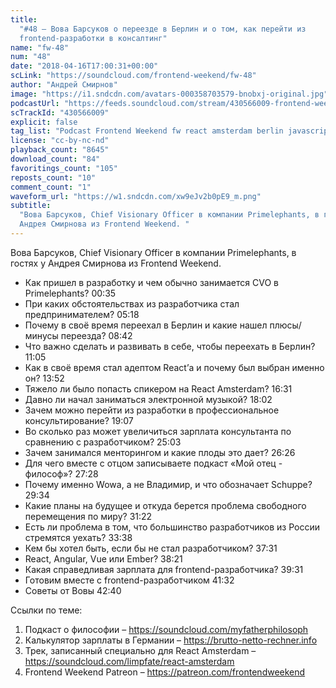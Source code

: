 ```yaml
---
title:
  "#48 – Вова Барсуков о переезде в Берлин и о том, как перейти из
  frontend-разработки в консалтинг"
name: "fw-48"
num: "48"
date: "2018-04-16T17:00:31+00:00"
scLink: "https://soundcloud.com/frontend-weekend/fw-48"
author: "Андрей Смирнов"
image: "https://i1.sndcdn.com/avatars-000358703579-bnobxj-original.jpg"
podcastUrl: "https://feeds.soundcloud.com/stream/430566009-frontend-weekend-fw-48.m4a"
scTrackId: "430566009"
explicit: false
tag_list: "Podcast Frontend Weekend fw react amsterdam berlin javascript"
license: "cc-by-nc-nd"
playback_count: "8645"
download_count: "84"
favoritings_count: "105"
reposts_count: "10"
comment_count: "1"
waveform_url: "https://w1.sndcdn.com/xw9eJv2b0pE9_m.png"
subtitle:
  "Вова Барсуков, Chief Visionary Officer в компании Primelephants, в гостях у
  Андрея Смирнова из Frontend Weekend. "
---
```


Вова Барсуков, Chief Visionary Officer в компании Primelephants, в гостях у
Андрея Смирнова из Frontend Weekend.

- Как пришел в разработку и чем обычно занимается CVO в Primelephants?
  <timecode sec="35">00:35</timecode>
- При каких обстоятельствах из разработчика стал предпринимателем?
  <timecode sec="318">05:18</timecode>
- Почему в своё время переехал в Берлин и какие нашел плюсы/минусы переезда?
  <timecode sec="522">08:42</timecode>
- Что важно сделать и развивать в себе, чтобы переехать в Берлин?
  <timecode sec="665">11:05</timecode>
- Как в своё время стал адептом React’а и почему был выбран именно он?
  <timecode sec="832">13:52</timecode>
- Тяжело ли было попасть спикером на React Amsterdam?
  <timecode sec="991">16:31</timecode>
- Давно ли начал заниматься электронной музыкой?
  <timecode sec="1082">18:02</timecode>
- Зачем можно перейти из разработки в профессиональное консультирование?
  <timecode sec="1147">19:07</timecode>
- Во сколько раз может увеличиться зарплата консультанта по сравнению с
  разработчиком? <timecode sec="1503">25:03</timecode>
- Зачем занимался менторингом и какие плоды это дает?
  <timecode sec="1586">26:26</timecode>
- Для чего вместе с отцом записываете подкаст «Мой отец - философ»?
  <timecode sec="1648">27:28</timecode>
- Почему именно Wowa, а не Владимир, и что обозначает Schuppe?
  <timecode sec="1774">29:34</timecode>
- Какие планы на будущее и откуда берется проблема свободного перемещения по
  миру? <timecode sec="1882">31:22</timecode>
- Есть ли проблема в том, что большинство разработчиков из России стремятся
  уехать? <timecode sec="2018">33:38</timecode>
- Кем бы хотел быть, если бы не стал разработчиком?
  <timecode sec="2251">37:31</timecode>
- React, Angular, Vue или Ember? <timecode sec="2301">38:21</timecode>
- Какая справедливая зарплата для frontend-разработчика?
  <timecode sec="2371">39:31</timecode>
- Готовим вместе с frontend-разработчиком <timecode sec="2492">41:32</timecode>
- Советы от Вовы <timecode sec="2560">42:40</timecode>

Ссылки по теме:

1. Подкаст о философии – <https://soundcloud.com/myfatherphilosoph>
2. Калькулятор зарплаты в Германии – <https://brutto-netto-rechner.info>
3. Трек, записанный специально для React Amsterdam –
   <https://soundcloud.com/limpfate/react-amsterdam>
4. Frontend Weekend Patreon – <https://patreon.com/frontendweekend>
